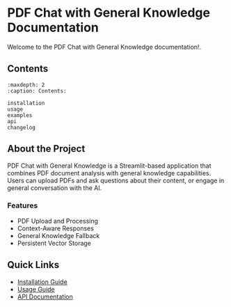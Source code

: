 # PDF Chat with General Knowledge Documentation

Welcome to the PDF Chat with General Knowledge documentation!.

## Contents

```{toctree}
:maxdepth: 2
:caption: Contents:

installation
usage
examples
api
changelog
```

## About the Project

PDF Chat with General Knowledge is a Streamlit-based application that combines PDF document analysis with general knowledge capabilities. Users can upload PDFs and ask questions about their content, or engage in general conversation with the AI.

### Features

- PDF Upload and Processing
- Context-Aware Responses
- General Knowledge Fallback
- Persistent Vector Storage


## Quick Links

- [Installation Guide](installation.md)
- [Usage Guide](usage.md)
- [API Documentation](api.md)